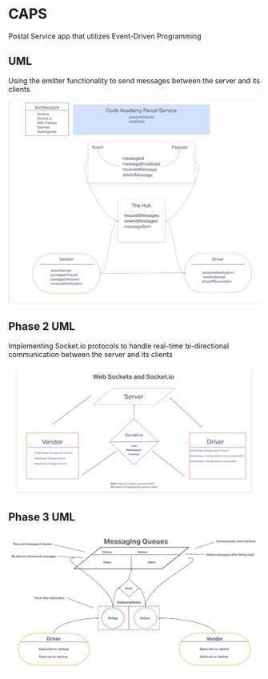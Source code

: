 # CAPS

Postal Service app that utilizes Event-Driven Programming

## UML

Using the emitter functionality to send messages between the server and its clients

![Day 1](./UML.png)

## Phase 2 UML

Implementing Socket.io protocols to handle real-time bi-directional communication between the server and its clients

![Day 2](./phase2.png)


## Phase 3 UML

![Day 3](./phase3.png)